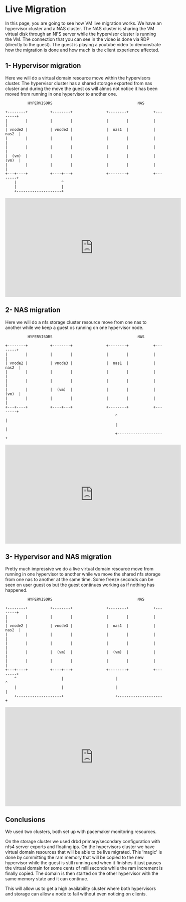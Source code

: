 # Live Migration

In this page, you are going to see how VM live migration works. We have  an hypervisor cluster and a NAS cluster. The NAS cluster is sharing the VM virtual disk through an NFS server while the hypervisor cluster is running the VM. The connection that you can see in the video is done via RDP (directly to the guest). The guest is playing a youtube video to demonstrate how the migration is done and how much is the client experience affected.



## 1- Hypervisor migration

Here we will do a virtual domain resource move within the hypervisors cluster. The hypervisor cluster has a shared storage exported from nas cluster and during the move the guest os will almos not notice it has been moved from running in one hypervisor to another one.

```
          HYPERVISORS                                      NAS

+--------+          +--------+               +--------+           +--------+
|        |          |        |               |        |           |        |
| vnode2 |          | vnode3 |               |  nas1  |           |  nas2  |
|        |          |        |               |        |           |        |
|        |          |        |               |        |           |        |
|  (vm)  |          |        |               |        |           |  (vm)  |
|        |          |        |               |        |           |        |
+---+----+          +----+---+               +--------+           +--------+
    |                    ^
    |                    |
    +--------------------+
```

<iframe width="560" height="315" src="https://www.youtube.com/embed/mbgg8kDrT0s" frameborder="0" allow="autoplay; encrypted-media" allowfullscreen></iframe>



## 2- NAS migration

Here we will do a nfs storage cluster resource move from one nas to another while we keep a guest os running on one hypervisor node. 

```
          HYPERVISORS                                      NAS

+--------+          +--------+               +--------+           +--------+
|        |          |        |               |        |           |        |
| vnode2 |          | vnode3 |               |  nas1  |           |  nas2  |
|        |          |        |               |        |           |        |
|        |          |        |               |        |           |        |
|        |          |  (vm)  |               |        |           |  (vm)  |
|        |          |        |               |        |           |        |
+---+----+          +----+---+               +--------+           +--------+
                                                 ^                    |
                                                 |                    |
                                                 +--------------------+
```

<iframe width="560" height="315" src="https://www.youtube.com/embed/HfD5VG1mgCM" frameborder="0" allow="autoplay; encrypted-media" allowfullscreen></iframe>



## 3- Hypervisor and NAS migration

Pretty much impressive we do a live virtual domain resource move from running in one hypervisor to another while we move the shared nfs storage from one nas to another at the same time. Some freeze seconds can be seen on user guest os but the guest continues working as if nothing has happened.

```
          HYPERVISORS                                      NAS

+--------+          +--------+               +--------+           +--------+
|        |          |        |               |        |           |        |
| vnode2 |          | vnode3 |               |  nas1  |           |  nas2  |
|        |          |        |               |        |           |        |
|        |          |        |               |        |           |        |
|        |          |  (vm)  |               |  (vm)  |           |        |
|        |          |        |               |        |           |        |
+---+----+          +----+---+               +--------+           +--------+
    ^                    |                       |                    ^
    |                    |                       |                    |
    +--------------------+                       +--------------------+
```

<iframe width="560" height="315" src="https://www.youtube.com/embed/nfYFtSYO2DI" frameborder="0" allow="autoplay; encrypted-media" allowfullscreen></iframe>



## Conclusions

We used two clusters, both set up with pacemaker monitoring resources.

On the storage cluster we used drbd primary/secondary configuration with nfs4 server exports and floating ips. On the hypervisors cluster we have virtual domain resources that will be able to be live migrated. This 'magic' is done by committing the ram memory that will be copied to the new hypervisor while the guest is still running and when it finishes it just pauses the virtual domain for some cents of milliseconds while the ram increment is finally copied. The domain is then started on the other hypervisor with the same memory state and it can continue.

This will allow us to get a high availability cluster where both hypervisors and storage can allow a node to fail without even noticing on clients.